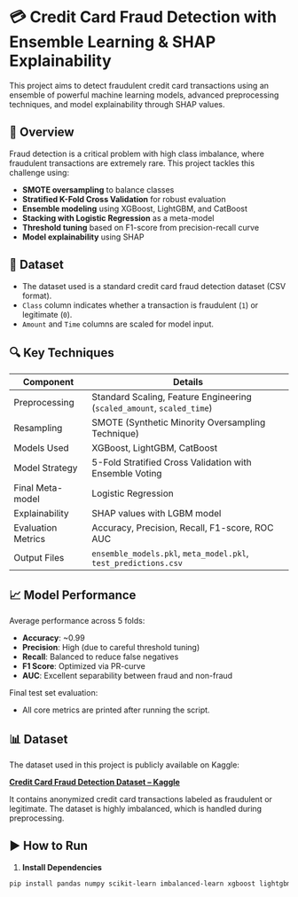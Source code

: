 
# 💳 Credit Card Fraud Detection with Ensemble Learning & SHAP Explainability

This project aims to detect fraudulent credit card transactions using an ensemble of powerful machine learning models, advanced preprocessing techniques, and model explainability through SHAP values.

## 📌 Overview

Fraud detection is a critical problem with high class imbalance, where fraudulent transactions are extremely rare. This project tackles this challenge using:

- **SMOTE oversampling** to balance classes
- **Stratified K-Fold Cross Validation** for robust evaluation
- **Ensemble modeling** using XGBoost, LightGBM, and CatBoost
- **Stacking with Logistic Regression** as a meta-model
- **Threshold tuning** based on F1-score from precision-recall curve
- **Model explainability** using SHAP

## 📂 Dataset

- The dataset used is a standard credit card fraud detection dataset (CSV format).
- `Class` column indicates whether a transaction is fraudulent (`1`) or legitimate (`0`).
- `Amount` and `Time` columns are scaled for model input.

## 🔍 Key Techniques

| Component              | Details |
|------------------------|---------|
| Preprocessing          | Standard Scaling, Feature Engineering (`scaled_amount`, `scaled_time`) |
| Resampling             | SMOTE (Synthetic Minority Oversampling Technique) |
| Models Used            | XGBoost, LightGBM, CatBoost |
| Model Strategy         | 5-Fold Stratified Cross Validation with Ensemble Voting |
| Final Meta-model       | Logistic Regression |
| Explainability         | SHAP values with LGBM model |
| Evaluation Metrics     | Accuracy, Precision, Recall, F1-score, ROC AUC |
| Output Files           | `ensemble_models.pkl`, `meta_model.pkl`, `test_predictions.csv` |

## 📈 Model Performance

Average performance across 5 folds:

- **Accuracy**: ~0.99
- **Precision**: High (due to careful threshold tuning)
- **Recall**: Balanced to reduce false negatives
- **F1 Score**: Optimized via PR-curve
- **AUC**: Excellent separability between fraud and non-fraud

Final test set evaluation:

- All core metrics are printed after running the script.

## 📊 Dataset

The dataset used in this project is publicly available on Kaggle:

**[Credit Card Fraud Detection Dataset – Kaggle](https://www.kaggle.com/datasets/mlg-ulb/creditcardfraud)**

It contains anonymized credit card transactions labeled as fraudulent or legitimate. The dataset is highly imbalanced, which is handled during preprocessing.

## ▶️ How to Run

1. **Install Dependencies**  
```bash
pip install pandas numpy scikit-learn imbalanced-learn xgboost lightgbm catboost shap tqdm joblib
